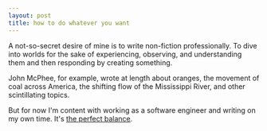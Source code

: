```yaml
---
layout: post
title: how to do whatever you want
---
```


A not-so-secret desire of mine is to write non-fiction professionally.
To dive into worlds for the sake of experiencing, observing, and understanding them and then responding by creating something.

John McPhee, for example, wrote at length about oranges, the movement of coal across America, the shifting flow of the Mississippi River, and other scintillating topics.

But for now I'm content with working as a software engineer and writing on my own time.
It's [the perfect balance](https://sive.rs/balance).
